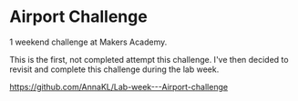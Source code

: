 Airport Challenge
=================

1 weekend challenge at Makers Academy.

This is the first, not completed attempt this challenge. 
I've then decided to revisit and complete this challenge during the lab week.

https://github.com/AnnaKL/Lab-week---Airport-challenge
